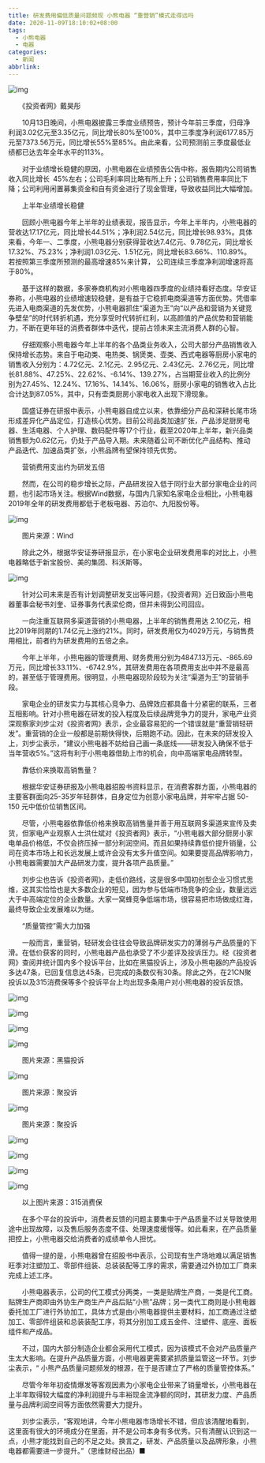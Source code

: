 ```yaml
---
title: 研发费用偏低质量问题频现 小熊电器 “重营销”模式走得远吗
date: 2020-11-09T18:10:02+08:00
tags:
  - 小熊电器
  - 电器
categories:
  - 新闻
abbrlink:
---
```


![img](https://cdn.jsdelivr.net/gh/yakeing/Documentation@main/Hexo/images/4225-kcaeqzx9302287.jpg)

　　《投资者网》戴昊彤

　　10月13日晚间，小熊电器披露三季度业绩预告，预计今年前三季度，归母净利润3.02亿元至3.35亿元，同比增长80%至100%，其中三季度净利润6177.85万元至7373.56万元，同比增长55%至85%。由此来看，公司预测前三季度最低业绩都已达去年全年水平的113%。

　　对于业绩增长稳健的原因，小熊电器在业绩预告公告中称，报告期内公司销售收入同比增长 45%左右；公司毛利率同比略有所上升；公司销售费用率同比下降；公司利用闲置募集资金和自有资金进行了现金管理，导致收益同比大幅增加。

　　上半年业绩增长稳健

　　回顾小熊电器今年上半年的业绩表现，报告显示，今年上半年内，小熊电器的营收达17.17亿元，同比增长44.51%；净利润2.54亿元，同比增长98.93%。具体来看，今年一、二季度，小熊电器分别获得营收达7.4亿元、9.78亿元，同比增长17.32%、75.23%；净利润1.03亿元、1.51亿元，同比增长83.66%、110.89%。若按照第三季度所预测的最高增速85%来计算， 公司连续三季度净利润增速将高于80%。

　　基于这样的数据，多家券商机构对小熊电器四季度的业绩持看好态度。华安证券称，小熊电器的业绩增速较稳健，是有益于它稳抓电商渠道等方面优势。凭借率先进入电商渠道的先发优势，小熊电器抓住“渠道为王”向“以产品和营销为关键竞争壁垒”的时代转折机遇，充分享受时代转折红利，以高颜值的产品优势和营销能力，不断在更年轻的消费者群体中迭代，提前占领未来主流消费人群的心智。

　　仔细观察小熊电器今年上半年的各个品类业务收入，公司大部分产品销售收入保持增长态势。来自于电动类、电热类、锅煲类、壶类、西式电器等厨房小家电的销售收入分别为：4.72亿元、2.1亿元、2.95亿元、2.43亿元、2.76亿元，同比增长81.88%、47.25%、22.62%、-6.14%、139.27%，占当期营业收入的比例分别为27.45%、12.24%、17.16%、14.14%、16.06%，厨房小家电的销售收入占比合计达到87.05%，其中，只有壶类厨房小家电收入出现下滑现象。

　　国盛证券在研报中表示，小熊电器自成立以来，依靠细分产品和深耕长尾市场形成差异化产品定位，打造核心优势。目前公司品类加速扩张，产品涉足厨房电器、生活电器、个人护理、数码配件等17个行业，截至2020年上半年，新兴品类销售额为0.62亿元，仍处于产品导入期。未来随着公司不断优化产品结构、推动产品迭代、加速品类扩张，小熊品牌有望保持领先优势。

　　营销费用支出约为研发五倍

　　然而，在公司的稳步增长之际，产品研发投入低于同行业大部分家电企业的问题，也引起市场关注。根据Wind数据，与国内几家知名家电企业相比，小熊电器2019年全年的研发费用都低于老板电器、苏泊尔、九阳股份等。

![img](https://cdn.jsdelivr.net/gh/yakeing/Documentation@main/Hexo/images/d7e6-kcaeqzx9302301.png)

　　图片来源：Wind

　　除此之外，根据华安证券研报显示，在小家电企业研发费用率的对比上，小熊电器略低于新宝股份、美的集团、科沃斯等。

![img](https://cdn.jsdelivr.net/gh/yakeing/Documentation@main/Hexo/images/078d-kcaeqzx9302316.png)

　　针对公司未来是否有计划调整研发支出等问题，《投资者网》近日致函小熊电器董事会秘书刘奎、证券事务代表梁伦商，但并未得到公司回应。

　　一向注重互联网多渠道营销的小熊电器，上半年的销售费用达 2.10亿元，相比2019年同期的1.74亿元上涨约21%。同时，研发费用仅为4029万元，与销售费用相比，前者约为研发费用的五倍之余。

　　今年上半年，小熊电器的管理费用、财务费用分别为4847.13万元、-865.69万元，同比增长33.11%、-6742.9%，其研发费用在各项费用支出中并不是最高的，甚至低于管理费用。很明显，小熊电器现阶段较为关注“渠道为王”的营销手段。

　　家电企业的研发实力与其核心竞争力、品牌效应都具备十分紧密的联系，三者互相影响。针对小熊电器在研发的投入程度及后续品牌竞争力的提升，家电产业资深观察家刘步尘对《投资者网》表示，企业最容易犯的一个错误就是“重营销轻研发”。重营销的企业一般都是前期快得快，后期跑不动。因此，在未来的研发投入上，刘步尘表示，“建议小熊电器不妨给自己画一条底线——研发投入确保不低于当年营收5%。”这将有利于小熊电器借助上市的机会，向中高端家电品牌转型。

　　靠低价来换取高销售量？

　　根据华安证券研报及小熊电器招股书资料显示，在消费客群方面，小熊电器的主要客群面向25-35岁年轻群体，自身定位为创意小家电品牌，并牢牢占据 50-150 元中低价位销售区间。

　　尽管，小熊电器依靠低价格来换取高销售量并善于用互联网多渠道来宣传及卖货，但家电产业观察人士洪仕斌对《投资者网》表示，“小熊电器大部分厨房小家电单品价格低，不仅会挤压掉一部分利润空间。而且如果持续靠低价提升销量，公司在资本市场上和长远发展上或许会没有太多升值空间。如果要提高品牌影响力，小熊电器需要加大产品研发力度，提升各项产品质量。”

　　刘步尘也告诉《投资者网》，走低价路线，这是很多中国初创型企业习惯式思维，这其实恰恰也是大多数企业的短见，因为参与低端市场竞争的企业，数量远远大于中高端定位的企业数量。大家一窝蜂竞争低端市场，很容易把市场做成红海，最终导致企业发展难以为继。

　　“质量管控”需大力加强

　　一般而言，重营销，轻研发会往往会导致品牌研发实力的薄弱与产品质量的下滑。在低价获客的同时，小熊电器产品也承受了不少差评及投诉压力。经《投资者网》查阅并统计国内多个投诉平台，比如在黑猫投诉上，涉及小熊电器的产品投诉多达47条，已回复信息达45条，已完成的条数仅有30条。除此之外，在21CN聚投诉以及315消费保等多个投诉平台上均出现多条用户对小熊电器的投诉反馈。

![img](https://cdn.jsdelivr.net/gh/yakeing/Documentation@main/Hexo/images/7607-kcaeqzx9302345.png)

![img](https://cdn.jsdelivr.net/gh/yakeing/Documentation@main/Hexo/images/da7f-kcaeqzx9302370.png)

![img](https://cdn.jsdelivr.net/gh/yakeing/Documentation@main/Hexo/images/4ea1-kcaeqzx9302389.png)

![img](https://cdn.jsdelivr.net/gh/yakeing/Documentation@main/Hexo/images/4d7d-kcaeqzx9302415.png)

　　图片来源：黑猫投诉

![img](https://cdn.jsdelivr.net/gh/yakeing/Documentation@main/Hexo/images/df4b-kcaeqzx9302449.png)

　　图片来源：聚投诉

![img](https://cdn.jsdelivr.net/gh/yakeing/Documentation@main/Hexo/images/ab1c-kcaeqzx9302470.png)

　　图片来源：聚投诉

![img](https://cdn.jsdelivr.net/gh/yakeing/Documentation@main/Hexo/images/700b-kcaeqzx9302495.png)

![img](https://cdn.jsdelivr.net/gh/yakeing/Documentation@main/Hexo/images/d663-kcaeqzx9302522.png)

![img](https://cdn.jsdelivr.net/gh/yakeing/Documentation@main/Hexo/images/b008-kcaeqzx9302538.png)

![img](https://cdn.jsdelivr.net/gh/yakeing/Documentation@main/Hexo/images/381b-kcaeqzx9302562.png)

　　以上图片来源：315消费保

　　在多个平台的投诉中，消费者反馈的问题主要集中于产品质量不过关导致使用途中出现故障，以及售后服务态度不佳、处理速度缓慢等。如此看来，在产品质量把控上，小熊电器交给消费者的成绩单令人担忧。

　　值得一提的是，小熊电器曾在招股书中表示，公司现有生产场地难以满足销售旺季对注塑加工、零部件组装、总装装配等工序的需求，需要通过外协加工厂商来完成上述工序。

　　小熊电器表示，公司的代工模式分两类，一类是贴牌生产商，一类是代工商。贴牌生产商即由外协生产商生产产品后贴“小熊”品牌；另一类代工商则是小熊电器委托加工厂进行外协加工，具体方式是由小熊电器提供主要材料，加工商通过注塑加工、零部件组装和总装装配工序，将其分别加工成五金件、注塑件、底座、面板组件和产成品。

　　不过，国内大部分制造企业都会采用代工模式，因为该模式不会对产品质量产生太大影响。在提升产品质量方面，小熊电器更需要紧抓质量监管这一环节。刘步尘表示，“ 小熊产品质量问题频发的根源，在于是否建立了严格的质量管控体系。”

　　尽管今年年初疫情爆发等客观因素为小家电企业带来了销量增长，小熊电器在上半年取得较大幅度的净利润提升与丰裕现金流净额的同时，其研发力度、产品质量与品牌利润空间等方面依然需要大力提升。

　　刘步尘表示，“客观地讲，今年小熊电器市场增长不错，但应该清醒地看到，这里面有很大的环境成分在里面，并不是公司本身有多优秀。只有清醒认识到这一点，小熊才能找到自己的不足之处。换言之，研发、产品质量以及品牌形象，小熊电器都需要进一步提升。”（思维财经出品）■